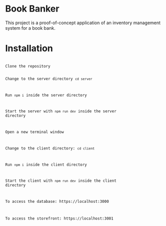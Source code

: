 # Book Banker

This project is a proof-of-concept application of an inventory management system for a book bank.

# Installation

<code>
Clone the repository

Change to the server directory `cd server`

Run `npm i` inside the server directory

Start the server with `npm run dev` inside the server directory

Open a new terminal window

Change to the client directory: `cd client`

Run `npm i` inside the client directory

Start the client with `npm run dev` inside the client directory

To access the database: https://localhost:3000

To access the storefront: https://localhost:3001
</code>
